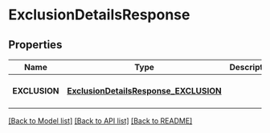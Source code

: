 # ExclusionDetailsResponse
## Properties

Name | Type | Description | Notes
------------ | ------------- | ------------- | -------------
**EXCLUSION** | [**ExclusionDetailsResponse_EXCLUSION**](ExclusionDetailsResponse_EXCLUSION.md) |  | [optional] [default to null]

[[Back to Model list]](../README.md#documentation-for-models) [[Back to API list]](../README.md#documentation-for-api-endpoints) [[Back to README]](../README.md)

